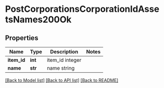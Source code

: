 # PostCorporationsCorporationIdAssetsNames200Ok

## Properties
Name | Type | Description | Notes
------------ | ------------- | ------------- | -------------
**item_id** | **int** | item_id integer | 
**name** | **str** | name string | 

[[Back to Model list]](../README.md#documentation-for-models) [[Back to API list]](../README.md#documentation-for-api-endpoints) [[Back to README]](../README.md)


